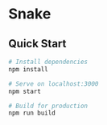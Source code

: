 
# Snake


## Quick Start

```bash
# Install dependencies
npm install

# Serve on localhost:3000
npm start

# Build for production
npm run build
```

